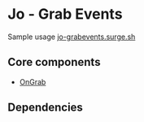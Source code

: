 # Jo - Grab Events

Sample usage [jo-grabevents.surge.sh](https://jo-grabevents.surge.sh)

## Core components

- [OnGrab](assets/js/OnTouchMove.js)

## Dependencies